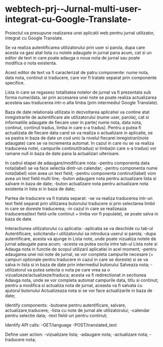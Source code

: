 # webtech-prj--Jurnal-multi-user-integrat-cu-Google-Translate-

Proiectul va presupune realizarea unei aplicatii web pentru jurnal utilizator, integrat cu Google Translate.

Se va realiza autentificarea utilizatorului prin user si parola, dupa care acesta va gasi atat lista cu notele adaugate in jurnal pana acum, cat si un editor de text in care poate adauga o noua nota de jurnal sau poate modifica o nota existenta. 

Acest editor de text va fi caracterizat de patru componente: nume nota, data nota, continut si traducere, care vor fi tratate separat prin componente specifice.

Lista in care se regasesc totalitatea notelor de jurnal va fi prezentata sub forma nume/data, iar prin accesarea unei note se poate realiza actualizarea acesteia sau traducerea intr-o alta limba (prin intermediul Google Translate). 

Baza de date relationala utilizata in dezvoltarea aplicatiei va contine atat inregistrarile de autentificare ale utilizatorului (nume user, parola), cat si informatiile adaugate de fiecare user in parte( nume nota, data nota, continut, continut tradus, limba in care s-a tradus). Pentru a putea fi actualizata de fiecare data cand se va realiza o actualizare in aplicatie, se va pastra in baza de date un cod unic la nivelul fiecarei inregistrari(note adaugate) care se va incrementa automat. In cazul in care nu se va realiza traducerea notei, campurile continut(tradus) si limba(in care s-a tradus) vor ramane null in baza de date pana la actualizari ulterioare.

In cadrul etapei de adaugare/modificare nota:
-pentru componenta data nota(label) se va face selectia dintr-un calendar;
-pentru componenta nume nota(label) vom avea un text field;
-pentru componenta continut(label) vom avea un text field multi line;
-buton adaugare nota pentru actualizare lista si salvare in baza de date;
-buton actualizare nota pentru actualizare nota existenta in lista si in baza de date;

Partea de traducere va fi tratata separat:
-se va realiza traducerea intr-un text field separat prin utilizarea butonului traducere si prin selectarea limbii in care se doreste traducerea;
-in cazul in care se realizeaza traducerea(text field-urile continut + limba vor fi populate), se poate salva in baza de date.

Interactiunea utilizatorului cu aplicatia:
-aplicatia se va deschide cu tab-ul Autentificare, solicitandu-i utilizatorului sa introduca userul si parola;
-dupa autentificare, acesta va ajunge in Lista note, unde poate vizualiza notele de jurnal adaugate pana acum;
-acesta va putea oscila intre tab-ul Lista note si Adauga nota in functie de scopul utilizarii aplicatiei in acel moment;
-pentru adaugarea unei noi note de jurnal, se vor completa campurile necesare (+ campuri optionale pentru traducere in cazul in care se doreste) si se va salva in lista si in baza de date prin intermediul butonului Salveaza nota;
-utilizatorul va putea selecta o nota pe care vrea sa o vizualizeze/actualizeze/traduca; acesta va fi redirectionat in sectiunea Adauga nota, unde se vor completa automat campurile data, titlu si continut; pentru a modifica si actualiza nota de jurnal, aceasta va fi salvata cu ajutorul butonului Actualizeaza nota si se vor face actualizarile in baza de date;              
 
Identify components:
-butoane pentru autentificare, salvare, actualizare,traducere;
-lista cu note de jurnal ale utilizatorului;
-calendar pentru selectie data;
-text field-uri pentru continut;

Identify API calls:
-GET/language
-POST/translated_text

Define user action:
-vizualizare lista;
-adaugare nota;
-actualizare nota;
-traducere nota;


